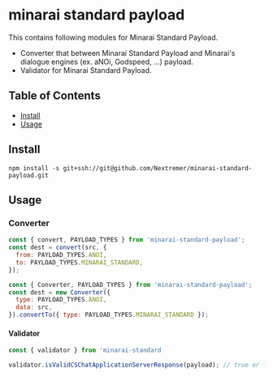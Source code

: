 # minarai standard payload
This contains following modules for Minarai Standard Payload.

- Converter that between Minarai Standard Payload and Minarai's dialogue engines (ex. aNOi, Godspeed, ...) payload.
- Validator for Minarai Standard Payload.

## Table of Contents
- [Install](#install)
- [Usage](#usage)

## Install

```shell
npm install -s git+ssh://git@github.com/Nextremer/minarai-standard-payload.git
```

## Usage
### Converter

```js
const { convert, PAYLOAD_TYPES } from 'minarai-standard-payload';
const dest = convert(src, {
  from: PAYLOAD_TYPES.ANOI,
  to: PAYLOAD_TYPES.MINARAI_STANDARD,
});

const { Converter, PAYLOAD_TYPES } from 'minarai-standard-payload';
const dest = new Converter({
  type: PAYLOAD_TYPES.ANOI,
  data: src,
}).convertTo({ type: PAYLOAD_TYPES.MINARAI_STANDARD });
```

#### Validator

```js
const { validator } from 'minarai-standard

validator.isValidCSChatApplicationServerResponse(payload); // true or false
```
